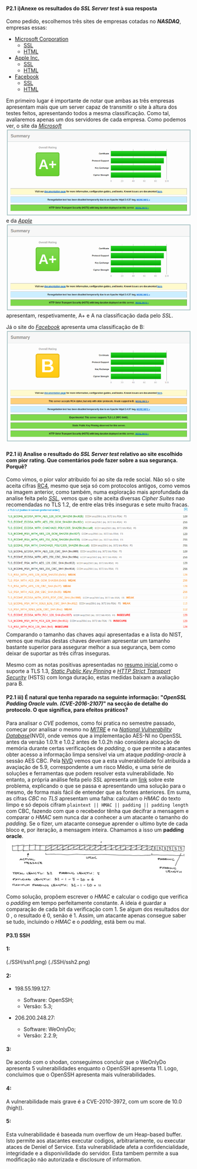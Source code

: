 
#### P2.1 i)Anexe os resultados do _SSL Server test_ à sua resposta
Como pedido, escolhemos três sites de empresas cotadas no ***NASDAQ***, empresas essas:
- [Microsoft Corporation](www.microsoft.com)
	- [SSL](https://www.ssllabs.com/ssltest/analyze.html?d=www.microsoft.com&latest)
	- [HTML](./SSL-Results/Microsoft.html)
- [Apple Inc.](www.apple.com)
	- [SSL](https://www.ssllabs.com/ssltest/analyze.html?d=www.apple.com&latest)
	- [HTML](./SSL-Results/Apple.html)
- [Facebook](https://www.facebook.com)
	- [SSL](https://www.ssllabs.com/ssltest/analyze.html?d=www.facebook.com)
	- [HTML](./SSL-Results/Facebook.html)

Em primeiro lugar é importante de notar que ambas as três empresas apresentam mais que um server capaz de transmitir o site à altura dos testes feitos, apresentando todos a mesma classificação. Como tal, avaliaremos apenas um dos servidores de cada empresa.
Como podemos ver, o site da *[Microsoft](microsoft.com)*
![Microsoft.com Scan Summary](./SSL-Results/Microsoft.png) e da *[Apple](apple.com)*![Apple.com Scan Summary](./SSL-Results/Microsoft.png) apresentam, respetivamente, A+ e A na classificação dada pelo *SSL*.

Já o site do *[Facebook](facebook.com)* apresenta uma classificação de B:
![Facebook.com Scan Summary](./SSL-Results/Facebook.png)

#### P2.1 ii) Analise o resultado do _SSL Server test_ relativo ao site escolhido com pior rating. Que comentários pode fazer sobre a sua segurança. Porquê?
Como vimos, o pior valor atribuido foi ao site da rede social. Não só o site aceita cifras [RC4](https://blog.qualys.com/ssllabs/2013/03/19/rc4-in-tls-is-broken-now-what?_ga=2.16122420.326019711.1550941154-115483375.1550941154), mesmo que seja só com protocolos antigos, como vemos na imagem anterior, como também, numa exploração mais aprofundada da analise feita pelo *[SSL](./SSL-Results/Facebook.html)*, vemos que o site aceita diversas *Cipher Suites* nao recomendadas no TLS 1.2, de entre elas três inseguras e sete muito fracas.
![Facebook Cipher Suites](./SSL-Results/Facebook_Cipher_Suites.png)
Comparando o tamanho das chaves aqui apresentadas e a lista do NIST, vemos que muitas destas chaves deveriam apresentar um tamanho bastante superior para assegurar melhor a sua segurança, bem como deixar de suportar as três cifras inseguras.

Mesmo com as notas positivas apresentadas no [resumo inicial](./SSL-Results/Facebook.png),como o suporte a TLS 1.3, *[Static Public Key Pinning](https://scholarworks.iu.edu/dspace/bitstream/handle/2022/21039/PKI-ASAF-design-docs.pdf?sequence=4)* e *[HTTP Strict Transport Security](https://en.wikipedia.org/wiki/HTTP_Strict_Transport_Security)* (HSTS) com longa duração, estas medidas baixam a avaliação para B.

#### P2.1 iii) É natural que tenha reparado na seguinte informação: "_OpenSSL Padding Oracle vuln. (CVE-2016-2107)_" na secção de detalhe do protocolo. O que significa, para efeitos práticos?
Para analisar o *CVE* podemos, como foi pratica no semestre passado, começar por analisar o mesmo no *[MITRE](https://cve.mitre.org/index.html)* e na *[National Vulnerability Database](https://nvd.nist.gov/)*(NVD), onde vemos que a implementação AES-NI no OpenSSL antes da versão 1.0.1t e 1.0.2 antes de 1.0.2h não considera alocação de memória durante certas verificações de *padding*, o que permite a atacantes obter acesso a informação limpa sensível via um ataque *padding-oracle* à sessão AES CBC.
Pela [NVD](https://nvd.nist.gov/vuln/detail/CVE-2016-2107) vemos que a esta vulnerabilidade foi atribuida a avaçiação de 5.9, correspondente a um risco Médio, e uma série de soluções e ferramentas que podem resolver esta vulnerabilidade.
No entanto, a própria análise feita pelo *SSL* apresenta um [link](https://blog.cloudflare.com/yet-another-padding-oracle-in-openssl-cbc-ciphersuites/) sobre este problema, explicando o que se passa e apresentando uma solução para o mesmo, de forma mais fácil de entender que as fontes anteriores.
Em suma, as cifras *CBC* no *TLS* apresentam uma falha: calculam o *HMAC* do texto limpo e só depois cifram `plaintext || HMAC || padding || padding length` com CBC, fazendo com que o recebedor tênha que decifrar a mensagem e comparar o *HMAC* sem nunca dar a conhecer a um atacante o tamanho do *padding*. Se o fizer, um atacante consegue aprender o ultimo byte de cada bloco e, por iteração, a mensagem inteira. Chamamos a isso um **padding oracle**.
![Texto a ser cifrado pelo CBC](./diagrama.jpg)
Como solução, propõem escrever o *HMAC* e calcular o codigo que verifica o *padding* em tempo perfeitamente constante. A ideia é guardar a comparação de cada bit da verificação com 1. Se algum dos resultados dor 0 , o resultado é 0, senão é 1. Assim, um atacante apenas consegue saber se tudo, incluindo o *HMAC* e o *padding*, está bem ou mal.


#### P3.1) SSH

#### 1:

(./SSH/ssh1.png)
(./SSH/ssh2.png)

#### 2:

- 198.55.199.127:
	- Software: OpenSSH;
	- Versão: 5.3;

- 206.200.248.27:
	- Software: WeOnlyDo;
	- Versão: 2.2.9;

#### 3:

De acordo com o shodan, conseguimos concluir que o WeOnlyDo apresenta 5 vulnerabilidades enquanto o OpenSSH apresenta 11. Logo, concluímos que o OpenSSH apresenta mais vulnerabilidades.

#### 4:

A vulnerabilidade mais grave é a CVE-2010-3972, com um score de 10.0 (high)).

#### 5:

Esta vulnerabilidade é baseada num overflow de um Heap-based buffer. Isto permite aos atacantes executar codigos, arbitrariamente, ou executar ataces de Deniel of Service.
Esta vulnerabilidade afeta a confidencialidade, integridade e a disponivilidade do servidor. Esta tambem permite a sua modificação não autorizada e disclosure of information.